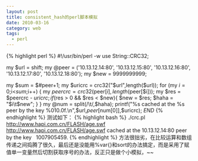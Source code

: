 ```yaml
---
layout: post
title: consistent_hash的perl脚本模拟
date: 2010-03-16
category: web
tags:
  - perl
---
```


{% highlight perl %}
#!/usr/bin/perl -w
use String::CRC32;

my $url = shift;
my @peer = ('10.13.12.14:80',
'10.13.12.15:80',
'10.13.12.16:80',
'10.13.12.17:80',
'10.13.12.18:80');
my $new = 9999999999;

my $sum = $#peer+1;
my $uricrc = crc32("$url",length($url));
for (my $i=0;$i<$sum;$i++) {
my $peercrc = crc32($peer[$i],length($peer[$i]));
my $res = $peercrc - $uricrc;
if ($res > 0 && $res < $new){
$new = $res;
$haha = "$i\t$new";
}
}
my @num = split(/\t/,$haha);
printf("%s cached at the %s peer by the key %010.0f.\n",$url,$peer[$num[0]],$uricrc);
_END_
{% endhighlight %}
测试如下：
{% highlight bash %}
./crc.pl http://www.hapi.com.cn/FLASH/age.swf
http://www.hapi.com.cn/FLASH/age.swf cached at the 10.13.12.14:80 peer by the key   1007905459.
{% endhighlight %}
方法很拙劣，在比较运算和数组传递之间捣腾了很久，最后还是没能用%var{}和sort的办法搞定，而是采用了赋值单一变量然后切割获取序号的办法，反正只是做个小模拟，~~

